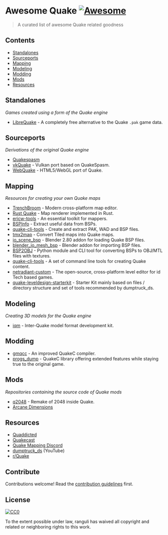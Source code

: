# Awesome Quake [![Awesome](https://awesome.re/badge.svg)](https://awesome.re)

> A curated list of awesome Quake related goodness


## Contents

- [Standalones](#standalones)
- [Sourceports](#sourceports)
- [Mapping](#mapping)
- [Modeling](#modeling)
- [Modding](#modding)
- [Mods](#mods)
- [Resources](#resources)

## Standalones
_Games created using a form of the Quake engine_

- [LibreQuake](https://github.com/MissLav/LibreQuake) - A completely free alternative to the Quake `.pak` game data.

## Sourceports
_Derivations of the original Quake engine_

- [Quakespasm](https://github.com/ericwa/Quakespasm)
- [vkQuake](https://github.com/Novum/vkQuake) - Vulkan port based on QuakeSpasm.
- [WebQuake](https://github.com/Triang3l/WebQuake) - HTML5/WebGL port of Quake.

## Mapping
_Resources for creating your own Quake maps_

- [TrenchBroom](https://github.com/kduske/TrenchBroom) - Modern cross-platform map editor.
- [Rust Quake](https://github.com/Thinkofname/rust-quake) - Map renderer implemented in Rust.
- [ericw-tools](https://github.com/ericwa/ericw-tools) - An essential toolkit for mappers.
- [BSPInfo](https://github.com/kduske/BSPInfo) - Extract useful data from BSPs.
- [quake-cli-tools](https://github.com/joshuaskelly/quake-cli-tools) - Create and extract PAK, WAD and BSP files.
- [tmx2map](https://github.com/joshuaskelly/tmx2map) - Convert Tiled maps into Quake maps.
- [io_scene_bsp](https://github.com/joshuaskelly/io_scene_bsp) - Blender 2.80 addon for loading Quake BSP files.
- [blender_io_mesh_bsp](https://github.com/andyp123/blender_io_mesh_bsp) - Blender addon for importing BSP files.
- [BSP2OBJ](https://github.com/measuredweighed/BSP2OBJ) - Python module and CLI tool for converting BSPs to OBJ/MTL files with textures.
- [quake-cli-tools](https://github.com/joshuaskelly/quake-cli-tools) - A set of command line tools for creating Quake content.
- [netradiant-custom](https://github.com/Garux/netradiant-custom) - The open-source, cross-platform level editor for id Tech based games.
- [quake-leveldesign-starterkit](https://github.com/jonathanlinat/quake-leveldesign-starterkit) - Starter Kit mainly based on files / directory structure and set of tools recommended by dumptruck_ds.


## Modeling
_Creating 3D models for the Quake engine_

- [iqm](https://github.com/lsalzman/iqm) - Inter-Quake model format development kit.

## Modding
- [gmqcc](https://github.com/graphitemaster/gmqcc) - An improved QuakeC compiler.
- [progs_dump](https://github.com/dumptruckDS/progs_dump_qc) - QuakeC library offering extended features while staying true to the original game.

## Mods
_Repositories containing the source code of Quake mods_

- [q2048](https://github.com/jhspetersson/q2048) - Remake of 2048 inside Quake.
- [Arcane Dimensions](https://github.com/SimsOCallaghan/ArcaneDimensions)


## Resources

- [Quaddicted](https://quaddicted.com/)
- [Quakecast](https://quakecast.podbean.com)
- [Quake Mapping Discord](https://discordapp.com/invite/f5Y99aM)
- [dumptruck_ds](https://www.youtube.com/channel/UCF502yOYr_olPaw6xgnYmaQ) (YouTube)
- [r/Quake](https://reddit.com/r/quake)

## Contribute

Contributions welcome! Read the [contribution guidelines](contributing.md) first.


## License

[![CC0](https://mirrors.creativecommons.org/presskit/buttons/88x31/svg/cc-zero.svg)](https://creativecommons.org/publicdomain/zero/1.0)

To the extent possible under law, ranguli has waived all copyright and
related or neighboring rights to this work.
